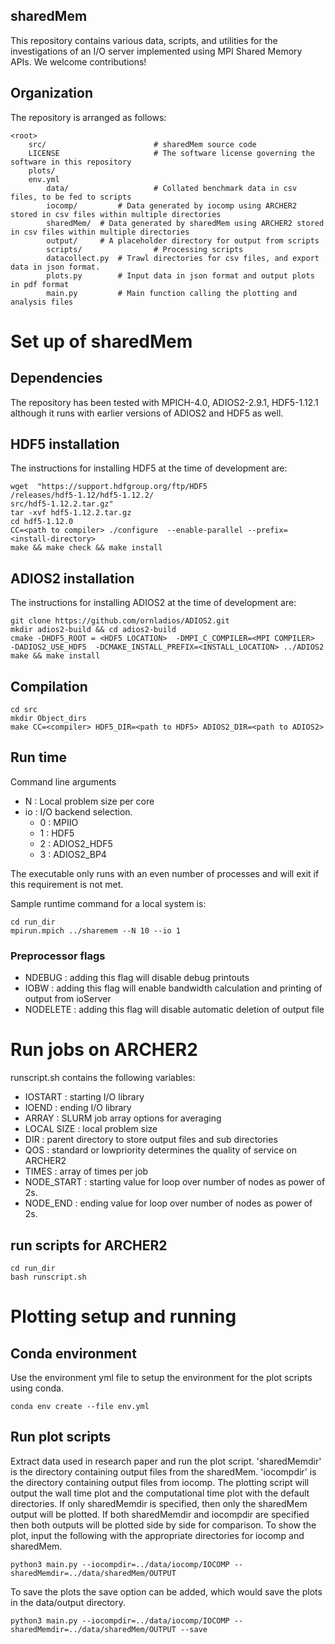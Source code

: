 sharedMem
---------

This repository contains various data, scripts, and utilities for the investigations of an I/O server implemented using MPI Shared Memory APIs. 
We welcome contributions!

## Organization ##
The repository is arranged as follows:

    <root>
        src/                     	# sharedMem source code 
        LICENSE                  	# The software license governing the software in this repository
        plots/
		env.yml 	
        	data/                   # Collated benchmark data in csv files, to be fed to scripts
			iocomp/         # Data generated by iocomp using ARCHER2 stored in csv files within multiple directories 
			sharedMem/	# Data generated by sharedMem using ARCHER2 stored in csv files within multiple directories
			output/ 	# A placeholder directory for output from scripts
        	scripts/              	# Processing scripts
			datacollect.py	# Trawl directories for csv files, and export data in json format. 
			plots.py      	# Input data in json format and output plots in pdf format  
			main.py      	# Main function calling the plotting and analysis files  


# Set up of sharedMem

## Dependencies 
The repository has been tested with MPICH-4.0, ADIOS2-2.9.1, HDF5-1.12.1 although it runs with earlier versions of ADIOS2 and HDF5 as well. 

HDF5 installation
-----------------
The instructions for installing HDF5 at the time of development are: 

	wget  "https://support.hdfgroup.org/ftp/HDF5
	/releases/hdf5-1.12/hdf5-1.12.2/
	src/hdf5-1.12.2.tar.gz"
	tar -xvf hdf5-1.12.2.tar.gz 
	cd hdf5-1.12.0
	CC=<path to compiler> ./configure  --enable-parallel --prefix=<install-directory>
	make && make check && make install 

ADIOS2 installation 
-------------------
The instructions for installing ADIOS2 at the time of development are: 

	git clone https://github.com/ornladios/ADIOS2.git
	mkdir adios2-build && cd adios2-build
	cmake -DHDF5_ROOT = <HDF5 LOCATION>  -DMPI_C_COMPILER=<MPI COMPILER>  -DADIOS2_USE_HDF5  -DCMAKE_INSTALL_PREFIX=<INSTALL_LOCATION> ../ADIOS2 
	make && make install 
 
## Compilation 

	cd src 
 	mkdir Object_dirs
	make CC=<compiler> HDF5_DIR=<path to HDF5> ADIOS2_DIR=<path to ADIOS2>

## Run time

Command line arguments
- N : Local problem size per core  
- io : I/O backend selection. 
    - 0 : MPIIO
    - 1 : HDF5 
    - 2 : ADIOS2_HDF5 
    - 3 : ADIOS2_BP4 

The executable only runs with an even number of processes and will exit if this requirement is not met. 

Sample runtime command for a local system is: 

	cd run_dir
	mpirun.mpich ../sharemem --N 10 --io 1 
 
### Preprocessor flags 
- NDEBUG : adding this flag will disable debug printouts 
- IOBW : adding this flag will enable bandwidth calculation and printing of
	output from ioServer 
- NODELETE : adding this flag will disable automatic deletion of output file 

# Run jobs on ARCHER2 
runscript.sh contains the following variables:
- IOSTART : starting I/O library
- IOEND : ending I/O library  
- ARRAY : SLURM job array options for averaging 
- LOCAL SIZE : local problem size 
- DIR : parent directory to store output files and sub directories
- QOS : standard or lowpriority determines the quality of service on ARCHER2
- TIMES : array of times per job 
- NODE_START : starting value for loop over number of nodes as power of 2s. 
- NODE_END : ending value for loop over number of nodes as power of 2s. 

## run scripts for ARCHER2 
	cd run_dir
	bash runscript.sh 


# Plotting setup and running 
## Conda environment 
Use the environment yml file to setup the environment for the plot scripts using conda.

	conda env create --file env.yml 

## Run plot scripts 
Extract data used in research paper and run the plot script.
'sharedMemdir' is the directory containing output files from the sharedMem.
'iocompdir' is the directory containing output files from iocomp.
The plotting script will output the wall time plot and the computational time plot with the default directories. 
If only sharedMemdir is specified, then only the sharedMem output will be plotted. 
If both sharedMemdir and iocompdir are specified then both outputs will be plotted side by side for comparison. 
To show the plot, input the following with the appropriate directories for iocomp and sharedMem. 

	python3 main.py --iocompdir=../data/iocomp/IOCOMP --sharedMemdir=../data/sharedMem/OUTPUT	

To save the plots the save option can be added, which would save the plots in the data/output directory.  

	python3 main.py --iocompdir=../data/iocomp/IOCOMP --sharedMemdir=../data/sharedMem/OUTPUT --save 	
